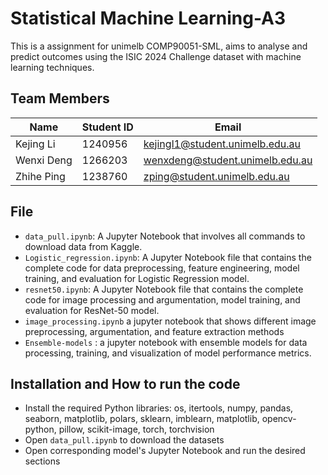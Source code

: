 # Statistical Machine Learning-A3

This is a assignment for unimelb COMP90051-SML, aims to analyse and predict outcomes using the ISIC 2024 Challenge dataset with machine learning techniques.

## Team Members

| Name        | Student ID | Email                           |
| ----------- | ---------- | ------------------------------- |
| Kejing Li   | 1240956    | kejingl1@student.unimelb.edu.au |
| Wenxi Deng  | 1266203    | wenxdeng@student.unimelb.edu.au |
| Zhihe Ping  | 1238760    | zping@student.unimelb.edu.au    |

## File
- `data_pull.ipynb`: A Jupyter Notebook that involves all commands to download data from Kaggle.
- `Logistic_regression.ipynb`: A Jupyter Notebook file that contains the complete code for data preprocessing, feature engineering, model training, and evaluation for Logistic Regression model.
- `resnet50.ipynb`: A Jupyter Notebook file that contains the complete code for image processing and argumentation, model training, and evaluation for ResNet-50 model.
- `image_processing.ipynb` a jupyter notebook that shows different image preprocessing, argumentation, and feature extraction methods
- `Ensemble-models` : a jupyter notebook with ensemble models for data processing, training, and visualization of model performance metrics. 

## Installation and How to run the code
- Install the required Python libraries: 
os, itertools, numpy, pandas, seaborn, matplotlib, polars, sklearn, imblearn, matplotlib, opencv-python, pillow, scikit-image, torch, torchvision
- Open `data_pull.ipynb` to download the datasets
- Open corresponding model's Jupyter Notebook and run the desired sections
